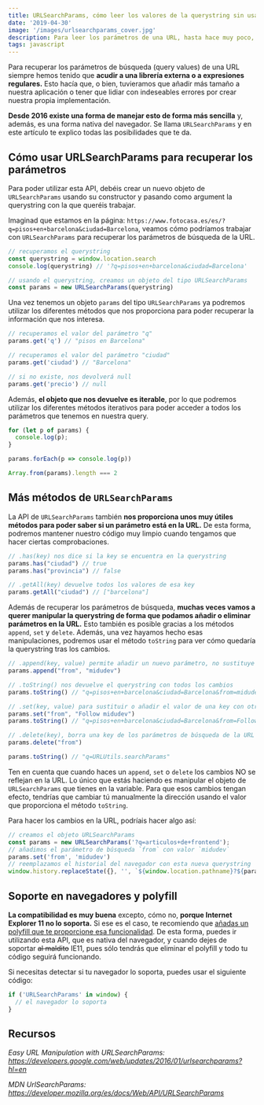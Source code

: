 ```yaml
---
title: URLSearchParams, cómo leer los valores de la querystring sin usar Regex
date: '2019-04-30'
image: '/images/urlsearchparams_cover.jpg'
description: Para leer los parámetros de una URL, hasta hace muy poco, teníamos que usar siempre expresiones regulares. Usando URLSearchParams esto deja de ser necesario y nos proporciona una forma sencilla de manipular esos datos.
tags: javascript
---
```


Para recuperar los parámetros de búsqueda (query values) de una URL siempre hemos tenido que **acudir a una librería externa o a expresiones regulares.** Esto hacía que, o bien, tuvieramos que añadir más tamaño a nuestra aplicación o tener que lidiar con indeseables errores por crear nuestra propia implementación.

**Desde 2016 existe una forma de manejar esto de forma más sencilla** y, además, es una forma nativa del navegador. Se llama `URLSearchParams` y en este artículo te explico todas las posibilidades que te da.

## Cómo usar URLSearchParams para recuperar los parámetros

Para poder utilizar esta API, debéis crear un nuevo objeto de `URLSearchParams` usando su constructor y pasando como argument la querystring con la que queréis trabajar.

Imaginad que estamos en la página: `https://www.fotocasa.es/es/?q=pisos+en+barcelona&ciudad=Barcelona`, veamos cómo podríamos trabajar con `URLSearchParams` para recuperar los parámetros de búsqueda de la URL.

```javascript
// recuperamos el querystring
const querystring = window.location.search
console.log(querystring) // '?q=pisos+en+barcelona&ciudad=Barcelona'

// usando el querystring, creamos un objeto del tipo URLSearchParams
const params = new URLSearchParams(querystring)
```

Una vez tenemos un objeto `params` del tipo `URLSearchParams` ya podremos utilizar los diferentes métodos que nos proporciona para poder recuperar la información que nos interesa.

```javascript
// recuperamos el valor del parámetro "q"
params.get('q') // "pisos en Barcelona"

// recuperamos el valor del parámetro "ciudad"
params.get('ciudad') // "Barcelona"

// si no existe, nos devolverá null
params.get('precio') // null
```

Además, **el objeto que nos devuelve es iterable**, por lo que podremos utilizar los diferentes métodos iterativos para poder acceder a todos los parámetros que tenemos en nuestra query.

```javascript
for (let p of params) {
  console.log(p);
}

params.forEach(p => console.log(p))

Array.from(params).length === 2
```

## Más métodos de `URLSearchParams`

La API de `URLSearchParams` también **nos proporciona unos muy útiles métodos para poder saber si un parámetro está en la URL.** De esta forma, podremos mantener nuestro código muy limpio cuando tengamos que hacer ciertas comprobaciones.

```javascript
// .has(key) nos dice si la key se encuentra en la querystring
params.has("ciudad") // true
params.has("provincia") // false

// .getAll(key) devuelve todos los valores de esa key
params.getAll("ciudad") // ["barcelona"]
```

Además de recuperar los parámetros de búsqueda, **muchas veces vamos a querer manipular la querystring de forma que podamos añadir o eliminar parámetros en la URL.** Esto también es posible gracias a los métodos `append`, `set` y `delete`. Además, una vez hayamos hecho esas manipulaciones, podremos usar el método `toString` para ver cómo quedaría la querystring tras los cambios.

```javascript
// .append(key, value) permite añadir un nuevo parámetro, no sustituye al anterior
params.append("from", "midudev")

// .toString() nos devuelve el querystring con todos los cambios
params.toString() // "q=pisos+en+barcelona&ciudad=Barcelona&from=midudev"

// .set(key, value) para sustituir o añadir el valor de una key con otro valor
params.set("from", "Follow midudev")
params.toString() // "q=pisos+en+barcelona&ciudad=Barcelona&from=Follow+midudev"

// .delete(key), borra una key de los parámetros de búsqueda de la URL
params.delete("from")

params.toString() // "q=URLUtils.searchParams"
```

Ten en cuenta que cuando haces un `append`, `set` o `delete` los cambios NO se reflejan en la URL. Lo único que estás haciendo es manipular el objeto de `URLSearchParams` que tienes en la variable. Para que esos cambios tengan efecto, tendrías que cambiar tú manualmente la dirección usando el valor que proporciona el método `toString`.

Para hacer los cambios en la URL, podríais hacer algo así:
```javascript
// creamos el objeto URLSearchParams
const params = new URLSearchParams('?q=articulos+de+frontend');
// añadimos el parámetro de búsqueda `from` con valor `midudev`
params.set('from', 'midudev')
// reemplazamos el historial del navegador con esta nueva querystring
window.history.replaceState({}, '', `${window.location.pathname}?${params}`)
```

## Soporte en navegadores y polyfill

**La compatibilidad es muy buena** excepto, cómo no, **porque Internet Explorer 11 no lo soporta.** Si ese es el caso, te recomiendo que [añadas un polyfill que te proporcione esa funcionalidad](https://www.npmjs.com/package/url-search-params-polyfill). De esta forma, puedes ir utilizando esta API, que es nativa del navegador, y cuando dejes de soportar ~~al maldito~~ IE11, pues sólo tendrás que eliminar el polyfill y todo tu código seguirá funcionando.

Si necesitas detectar si tu navegador lo soporta, puedes usar el siguiente código:
```javascript
if ('URLSearchParams' in window) {
  // el navegador lo soporta
}
```

## Recursos
*Easy URL Manipulation with URLSearchParams: https://developers.google.com/web/updates/2016/01/urlsearchparams?hl=en*

*MDN UrlSearchParams: https://developer.mozilla.org/es/docs/Web/API/URLSearchParams*

